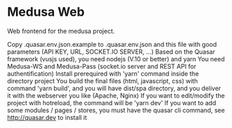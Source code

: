 # Medusa Web

Web frontend for the medusa project.

Copy .quasar.env.json.example to .quasar.env.json and this file with good parameters (API KEY, URL, SOCKET.IO SERVER, ...)
Based on the Quasar framework (vusjs used), you need nodejs (V.10 or better) and yarn
You need Medusa-WS and Medusa-Pass (socket.io server and REST API for authentification)
Install prerequired with 'yarn' command inside the directory project
You build the final files (html, javascript, css) with command 'yarn build', and you will have dist/spa directory, and you deliver it with the webserver you like (Apache, Nginx)
If you want to edit/modify the project with hotreload, the command will be 'yarn dev'
If you want to add some modules / pages / stores, you must have the quasar cli command, see <http://quasar.dev> to install it
